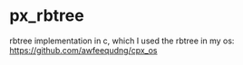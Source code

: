 # px_rbtree
rbtree implementation in c, which I used the rbtree in my os: https://github.com/awfeequdng/cpx_os
